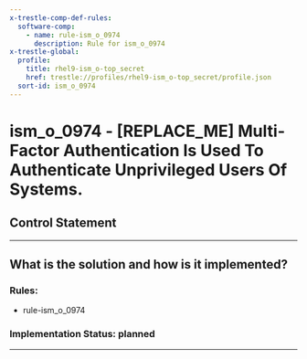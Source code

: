 ```yaml
---
x-trestle-comp-def-rules:
  software-comp:
    - name: rule-ism_o_0974
      description: Rule for ism_o_0974
x-trestle-global:
  profile:
    title: rhel9-ism_o-top_secret
    href: trestle://profiles/rhel9-ism_o-top_secret/profile.json
  sort-id: ism_o_0974
---
```


# ism_o_0974 - \[REPLACE_ME\] Multi-Factor Authentication Is Used To Authenticate Unprivileged Users Of Systems.

## Control Statement

______________________________________________________________________

## What is the solution and how is it implemented?

<!-- For implementation status enter one of: implemented, partial, planned, alternative, not-applicable -->

<!-- Note that the list of rules under ### Rules: is read-only and changes will not be captured after assembly to JSON -->

<!-- Add control implementation description here for control: ism_o_0974 -->

### Rules:

  - rule-ism_o_0974

### Implementation Status: planned

______________________________________________________________________

